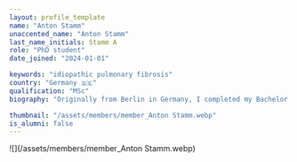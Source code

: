 ```yaml
---
layout: profile_template
name: "Anton Stamm"
unaccented_name: "Anton Stamm"
last_name_initials: Stamm A
role: "PhD student"
date_joined: "2024-01-01"

keywords: "idiopathic pulmonary fibrosis"
country: "Germany 🇩🇪"
qualification: "MSc"
biography: "Originally from Berlin in Germany, I completed my Bachelor's degree in Life Sciences at the UniversitÃ¤t Potsdam, followed by a Master's degree in Biology at the Freie UniversitÃ¤t in Berlin. During my masterâ€™s studies, I contributed to a variety of projects, which ranged from studying the innate immune system in mice to enhancing DNA transposon activity in human cells. My thesis explored the dynamics of the enigmatic Helraiser transposon and its host interactions. Driven by a profound interest in aging research, I am thrilled to have been offered a PhD position under the guidance of Marco Demaria at ERIBA. My upcoming research will focus on the role of cellular senescence in lung diseases."

thumbnail: "/assets/members/member_Anton Stamm.webp"
is_alumni: false
---
```


 ![](/assets/members/member_Anton Stamm.webp)

 